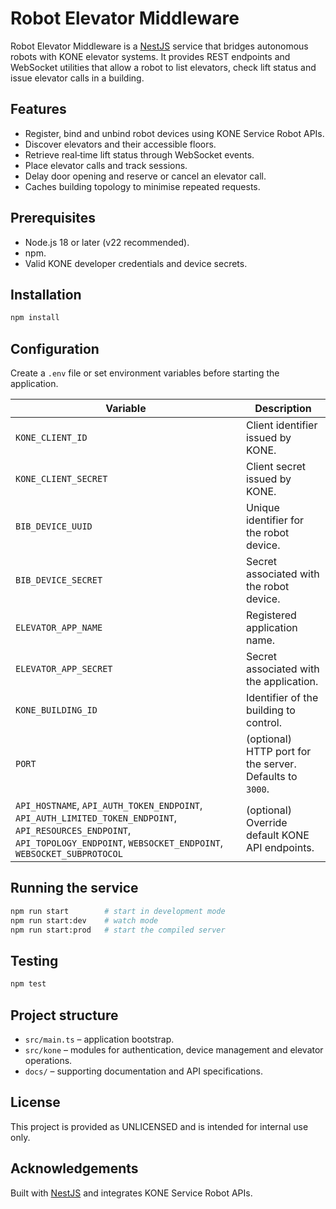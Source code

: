 # Robot Elevator Middleware

Robot Elevator Middleware is a [NestJS](https://nestjs.com) service that bridges autonomous robots with KONE elevator systems. It provides REST endpoints and WebSocket utilities that allow a robot to list elevators, check lift status and issue elevator calls in a building.

## Features
- Register, bind and unbind robot devices using KONE Service Robot APIs.
- Discover elevators and their accessible floors.
- Retrieve real‑time lift status through WebSocket events.
- Place elevator calls and track sessions.
- Delay door opening and reserve or cancel an elevator call.
- Caches building topology to minimise repeated requests.

## Prerequisites
- Node.js 18 or later (v22 recommended).
- npm.
- Valid KONE developer credentials and device secrets.

## Installation

```bash
npm install
```
## Configuration
Create a `.env` file or set environment variables before starting the application.


| Variable | Description |
| --- | --- |
| `KONE_CLIENT_ID` | Client identifier issued by KONE. |
| `KONE_CLIENT_SECRET` | Client secret issued by KONE. |
| `BIB_DEVICE_UUID` | Unique identifier for the robot device. |
| `BIB_DEVICE_SECRET` | Secret associated with the robot device. |
| `ELEVATOR_APP_NAME` | Registered application name. |
| `ELEVATOR_APP_SECRET` | Secret associated with the application. |
| `KONE_BUILDING_ID` | Identifier of the building to control. |
| `PORT` | (optional) HTTP port for the server. Defaults to `3000`. |
| `API_HOSTNAME`, `API_AUTH_TOKEN_ENDPOINT`, `API_AUTH_LIMITED_TOKEN_ENDPOINT`, `API_RESOURCES_ENDPOINT`, `API_TOPOLOGY_ENDPOINT`, `WEBSOCKET_ENDPOINT`, `WEBSOCKET_SUBPROTOCOL` | (optional) Override default KONE API endpoints. |

## Running the service

```bash
npm run start        # start in development mode
npm run start:dev    # watch mode
npm run start:prod   # start the compiled server
```

## Testing

```bash
npm test
```

## Project structure

- `src/main.ts` – application bootstrap.
- `src/kone` – modules for authentication, device management and elevator operations.
- `docs/` – supporting documentation and API specifications.

## License

This project is provided as UNLICENSED and is intended for internal use only.

## Acknowledgements

Built with [NestJS](https://nestjs.com) and integrates KONE Service Robot APIs.









